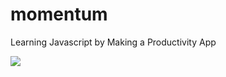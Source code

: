 # momentum
Learning Javascript by Making a Productivity App

<img src="https://user-images.githubusercontent.com/62545246/149778609-135a9d96-7260-41b7-8c3c-3dfb501c7b8b.gif"/>
